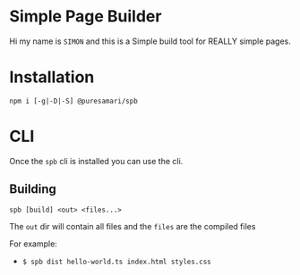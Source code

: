 # Simple Page Builder

Hi my name is `SIMON` and this is a Simple build tool for REALLY simple pages.

# Installation
    npm i [-g|-D|-S] @puresamari/spb

# CLI

Once the `spb` cli is installed you can use the cli.

## Building

    spb [build] <out> <files...>
The `out` dir will contain all files and the `files` are the compiled files

For example:
- `$ spb dist hello-world.ts index.html styles.css`
